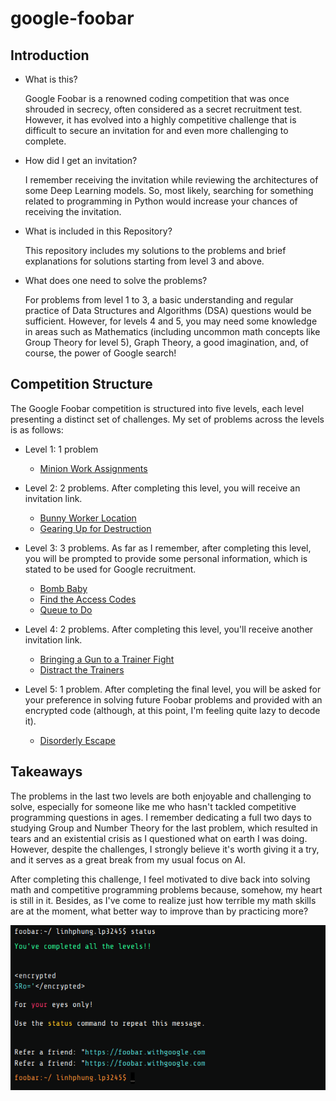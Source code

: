 # google-foobar

## Introduction
- What is this? 
  
    Google Foobar is a renowned coding competition that was once shrouded in secrecy, often considered as a secret recruitment test. However, it has evolved into a highly competitive challenge that is difficult to secure an invitation for and even more challenging to complete.

- How did I get an invitation?

    I remember receiving the invitation while reviewing the architectures of some Deep Learning models. So, most likely, searching for something related to programming in Python would increase your chances of receiving the invitation.

- What is included in this Repository?

    This repository includes my solutions to the problems and brief explanations for solutions starting from level 3 and above.

- What does one need to solve the problems?

    For problems from level 1 to 3, a basic understanding and regular practice of Data Structures and Algorithms (DSA) questions would be sufficient. However, for levels 4 and 5, you may need some knowledge in areas such as Mathematics (including uncommon math concepts like Group Theory for level 5), Graph Theory, a good imagination, and, of course, the power of Google search!

## Competition Structure
The Google Foobar competition is structured into five levels, each level presenting a distinct set of challenges. My set of problems across the levels is as follows:

- Level 1: 1 problem
  - [Minion Work Assignments](level1/minion-work-assignments)
- Level 2: 2 problems. After completing this level, you will receive an invitation link.
  - [Bunny Worker Location](level2/bunny-worker-locations/)
  - [Gearing Up for Destruction](level2/gearing-up-for-destruction/)
- Level 3: 3 problems. As far as I remember, after completing this level, you will be prompted to provide some personal information, which is stated to be used for Google recruitment.

  - [Bomb Baby](level3/bomb-baby/)
  - [Find the Access Codes](level3/find-the-access-codes/)
  - [Queue to Do](level3/queue-to-do/)
- Level 4: 2 problems. After completing this level, you'll receive another invitation link.

  - [Bringing a Gun to a Trainer Fight](level4/bringing-a-gun-to-a-trainer-fight/)
  - [Distract the Trainers](level4/distract-the-trainers/)
- Level 5: 1 problem. After completing the final level, you will be asked for your preference in solving future Foobar problems and provided with an encrypted code (although, at this point, I'm feeling quite lazy to decode it).
  - [Disorderly Escape](level5/disorderly-escape/)
  
## Takeaways

The problems in the last two levels are both enjoyable and challenging to solve, especially for someone like me who hasn't tackled competitive programming questions in ages. I remember dedicating a full two days to studying Group and Number Theory for the last problem, which resulted in tears and an existential crisis as I questioned what on earth I was doing. However, despite the challenges, I strongly believe it's worth giving it a try, and it serves as a great break from my usual focus on AI.

After completing this challenge, I feel motivated to dive back into solving math and competitive programming problems because, somehow, my heart is still in it. Besides, as I've come to realize just how terrible my math skills are at the moment, what better way to improve than by practicing more?

![My Foobar Experience](my-2024-foobar.png)

